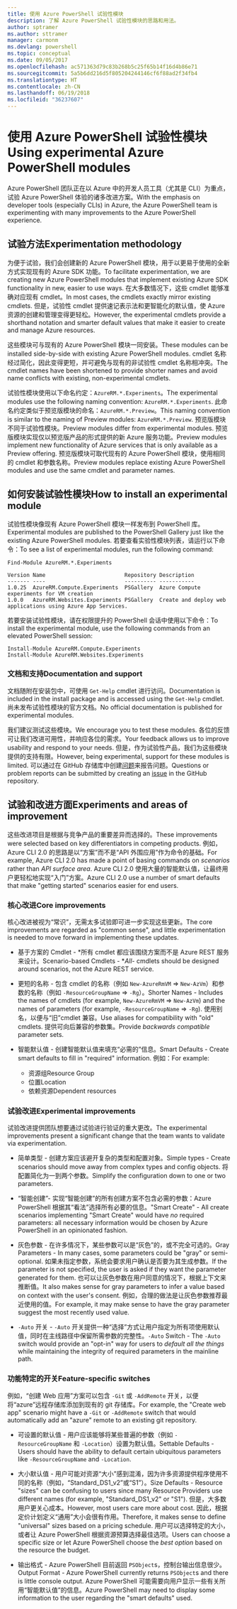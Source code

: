 ```yaml
---
title: 使用 Azure PowerShell 试验性模块
description: 了解 Azure PowerShell 试验性模块的思路和用法。
author: sptramer
ms.author: sttramer
manager: carmonm
ms.devlang: powershell
ms.topic: conceptual
ms.date: 09/05/2017
ms.openlocfilehash: ac571363d79c83b268b5c25f65b14f16d4b86e71
ms.sourcegitcommit: 5a5b6dd216d5f805204244146cf6f88ad2f34fb4
ms.translationtype: HT
ms.contentlocale: zh-CN
ms.lasthandoff: 06/19/2018
ms.locfileid: "36237607"
---
```

# <a name="using-experimental-azure-powershell-modules"></a><span data-ttu-id="0986e-103">使用 Azure PowerShell 试验性模块</span><span class="sxs-lookup"><span data-stu-id="0986e-103">Using experimental Azure PowerShell modules</span></span>

<span data-ttu-id="0986e-104">Azure PowerShell 团队正在以 Azure 中的开发人员工具（尤其是 CLI）为重点，试验 Azure PowerShell 体验的诸多改进方案。</span><span class="sxs-lookup"><span data-stu-id="0986e-104">With the emphasis on developer tools (especially CLIs) in Azure, the Azure PowerShell team is experimenting with many improvements to the Azure PowerShell experience.</span></span>

## <a name="experimentation-methodology"></a><span data-ttu-id="0986e-105">试验方法</span><span class="sxs-lookup"><span data-stu-id="0986e-105">Experimentation methodology</span></span>

<span data-ttu-id="0986e-106">为便于试验，我们会创建新的 Azure PowerShell 模块，用于以更易于使用的全新方式实现现有的 Azure SDK 功能。</span><span class="sxs-lookup"><span data-stu-id="0986e-106">To facilitate experimentation, we are creating new Azure PowerShell modules that implement existing Azure SDK functionality in new, easier to use ways.</span></span> <span data-ttu-id="0986e-107">在大多数情况下，这些 cmdlet 能够准确对应现有 cmdlet。</span><span class="sxs-lookup"><span data-stu-id="0986e-107">In most cases, the cmdlets exactly mirror existing cmdlets.</span></span> <span data-ttu-id="0986e-108">但是，试验性 cmdlet 提供速记表示法和更智能化的默认值，使 Azure 资源的创建和管理变得更轻松。</span><span class="sxs-lookup"><span data-stu-id="0986e-108">However, the experimental cmdlets provide a shorthand notation and smarter default values that make it easier to create and manage Azure resources.</span></span>

<span data-ttu-id="0986e-109">这些模块可与现有的 Azure PowerShell 模块一同安装。</span><span class="sxs-lookup"><span data-stu-id="0986e-109">These modules can be installed side-by-side with existing Azure PowerShell modules.</span></span> <span data-ttu-id="0986e-110">cmdlet 名称经过简化，因此变得更短，并可避免与现有的非试验性 cmdlet 名称相冲突。</span><span class="sxs-lookup"><span data-stu-id="0986e-110">The cmdlet names have been shortened to provide shorter names and avoid name conflicts with existing, non-experimental cmdlets.</span></span>

<span data-ttu-id="0986e-111">试验性模块使用以下命名约定：`AzureRM.*.Experiments`。</span><span class="sxs-lookup"><span data-stu-id="0986e-111">The experimental modules use the following naming convention: `AzureRM.*.Experiments`.</span></span> <span data-ttu-id="0986e-112">此命名约定类似于预览版模块的命名：`AzureRM.*.Preview`。</span><span class="sxs-lookup"><span data-stu-id="0986e-112">This naming convention is similar to the naming of Preview modules: `AzureRM.*.Preview`.</span></span> <span data-ttu-id="0986e-113">预览版模块不同于试验性模块。</span><span class="sxs-lookup"><span data-stu-id="0986e-113">Preview modules differ from experimental modules.</span></span> <span data-ttu-id="0986e-114">预览版模块实现仅以预览版产品的形式提供的新 Azure 服务功能。</span><span class="sxs-lookup"><span data-stu-id="0986e-114">Preview modules implement new functionality of Azure services that is only available as a Preview offering.</span></span> <span data-ttu-id="0986e-115">预览版模块可取代现有的 Azure PowerShell 模块，使用相同的 cmdlet 和参数名称。</span><span class="sxs-lookup"><span data-stu-id="0986e-115">Preview modules replace existing Azure PowerShell modules and use the same cmdlet and parameter names.</span></span>

## <a name="how-to-install-an-experimental-module"></a><span data-ttu-id="0986e-116">如何安装试验性模块</span><span class="sxs-lookup"><span data-stu-id="0986e-116">How to install an experimental module</span></span>

<span data-ttu-id="0986e-117">试验性模块像现有 Azure PowerShell 模块一样发布到 PowerShell 库。</span><span class="sxs-lookup"><span data-stu-id="0986e-117">Experimental modules are published to the PowerShell Gallery just like the existing Azure PowerShell modules.</span></span> <span data-ttu-id="0986e-118">若要查看实验性模块列表，请运行以下命令：</span><span class="sxs-lookup"><span data-stu-id="0986e-118">To see a list of experimental modules, run the following command:</span></span>

```azurepowershell-interactive
Find-Module AzureRM.*.Experiments
```

```output
Version Name                         Repository Description
------- ----                         ---------- -----------
1.0.25  AzureRM.Compute.Experiments  PSGallery  Azure Compute experiments for VM creation
1.0.0   AzureRM.Websites.Experiments PSGallery  Create and deploy web applications using Azure App Services.
```

<span data-ttu-id="0986e-119">若要安装试验性模块，请在权限提升的 PowerShell 会话中使用以下命令：</span><span class="sxs-lookup"><span data-stu-id="0986e-119">To install the experimental module, use the following commands from an elevated PowerShell session:</span></span>

```azurepowershell-interactive
Install-Module AzureRM.Compute.Experiments
Install-Module AzureRM.Websites.Experiments
```

### <a name="documentation-and-support"></a><span data-ttu-id="0986e-120">文档和支持</span><span class="sxs-lookup"><span data-stu-id="0986e-120">Documentation and support</span></span>

<span data-ttu-id="0986e-121">文档随附在安装包中，可使用 `Get-Help` cmdlet 进行访问。</span><span class="sxs-lookup"><span data-stu-id="0986e-121">Documentation is included in the install package and is accessed using the `Get-Help` cmdlet.</span></span> <span data-ttu-id="0986e-122">尚未发布试验性模块的官方文档。</span><span class="sxs-lookup"><span data-stu-id="0986e-122">No official documentation is published for experimental modules.</span></span>

<span data-ttu-id="0986e-123">我们建议测试这些模块。</span><span class="sxs-lookup"><span data-stu-id="0986e-123">We encourage you to test these modules.</span></span> <span data-ttu-id="0986e-124">各位的反馈可让我们改进可用性，并响应各位的需求。</span><span class="sxs-lookup"><span data-stu-id="0986e-124">Your feedback allows us to improve usability and respond to your needs.</span></span> <span data-ttu-id="0986e-125">但是，作为试验性产品，我们为这些模块提供的支持有限。</span><span class="sxs-lookup"><span data-stu-id="0986e-125">However, being experimental, support for these modules is limited.</span></span> <span data-ttu-id="0986e-126">可以通过在 GitHub 存储库中创建[问题](https://github.com/Azure/azure-powershell/issues)来报告问题。</span><span class="sxs-lookup"><span data-stu-id="0986e-126">Questions or problem reports can be submitted by creating an [issue](https://github.com/Azure/azure-powershell/issues) in the GitHub repository.</span></span>

## <a name="experiments-and-areas-of-improvement"></a><span data-ttu-id="0986e-127">试验和改进方面</span><span class="sxs-lookup"><span data-stu-id="0986e-127">Experiments and areas of improvement</span></span>

<span data-ttu-id="0986e-128">这些改进项目是根据与竞争产品的重要差异而选择的。</span><span class="sxs-lookup"><span data-stu-id="0986e-128">These improvements were selected based on key differentiators in competing products.</span></span> <span data-ttu-id="0986e-129">例如，Azure CLI 2.0 的思路是以“方案”而不是“API 外围应用”作为命令的基础。</span><span class="sxs-lookup"><span data-stu-id="0986e-129">For example, Azure CLI 2.0 has made a point of basing commands on _scenarios_ rather than _API surface area_.</span></span>
<span data-ttu-id="0986e-130">Azure CLI 2.0 使用大量的智能默认值，让最终用户更轻松地实现“入门”方案。</span><span class="sxs-lookup"><span data-stu-id="0986e-130">Azure CLI 2.0 use a number of smart defaults that make "getting started" scenarios easier for end users.</span></span>

### <a name="core-improvements"></a><span data-ttu-id="0986e-131">核心改进</span><span class="sxs-lookup"><span data-stu-id="0986e-131">Core improvements</span></span>

<span data-ttu-id="0986e-132">核心改进被视为“常识”，无需太多试验即可进一步实现这些更新。</span><span class="sxs-lookup"><span data-stu-id="0986e-132">The core improvements are regarded as "common sense", and little experimentation is needed to move forward in implementing these updates.</span></span>

- <span data-ttu-id="0986e-133">基于方案的 Cmdlet - \*所有 cmdlet 都应该围绕方案而不是 Azure REST 服务来设计。</span><span class="sxs-lookup"><span data-stu-id="0986e-133">Scenario-based Cmdlets - \**All*- cmdlets should be designed around scenarios, not the Azure REST service.</span></span>

- <span data-ttu-id="0986e-134">更短的名称 - 包含 cmdlet 的名称（例如 `New-AzureRmVM` => `New-AzVm`）和参数的名称（例如 `-ResourceGroupName` => `-Rg`）。</span><span class="sxs-lookup"><span data-stu-id="0986e-134">Shorter Names - Includes the names of cmdlets (for example, `New-AzureRmVM` => `New-AzVm`) and the names of parameters (for example, `-ResourceGroupName` => `-Rg`).</span></span> <span data-ttu-id="0986e-135">使用别名，以便与“旧”cmdlet 兼容。</span><span class="sxs-lookup"><span data-stu-id="0986e-135">Use aliases for compatibility with "old" cmdlets.</span></span> <span data-ttu-id="0986e-136">提供可向后兼容的参数集。</span><span class="sxs-lookup"><span data-stu-id="0986e-136">Provide _backwards compatible_ parameter sets.</span></span>

- <span data-ttu-id="0986e-137">智能默认值 - 创建智能默认值来填充“必需的”信息。</span><span class="sxs-lookup"><span data-stu-id="0986e-137">Smart Defaults - Create smart defaults to fill in "required" information.</span></span> <span data-ttu-id="0986e-138">例如：</span><span class="sxs-lookup"><span data-stu-id="0986e-138">For example:</span></span>
  - <span data-ttu-id="0986e-139">资源组</span><span class="sxs-lookup"><span data-stu-id="0986e-139">Resource Group</span></span>
  - <span data-ttu-id="0986e-140">位置</span><span class="sxs-lookup"><span data-stu-id="0986e-140">Location</span></span>
  - <span data-ttu-id="0986e-141">依赖资源</span><span class="sxs-lookup"><span data-stu-id="0986e-141">Dependent resources</span></span>

### <a name="experimental-improvements"></a><span data-ttu-id="0986e-142">试验改进</span><span class="sxs-lookup"><span data-stu-id="0986e-142">Experimental improvements</span></span>

<span data-ttu-id="0986e-143">试验改进提供团队想要通过试验进行验证的重大更改。</span><span class="sxs-lookup"><span data-stu-id="0986e-143">The experimental improvements present a significant change that the team wants to validate via experimentation.</span></span>

- <span data-ttu-id="0986e-144">简单类型 - 创建方案应该避开复杂的类型和配置对象。</span><span class="sxs-lookup"><span data-stu-id="0986e-144">Simple types - Create scenarios should move away from complex types and config objects.</span></span> <span data-ttu-id="0986e-145">将配置简化为一到两个参数。</span><span class="sxs-lookup"><span data-stu-id="0986e-145">Simplify the configuration down to one or two parameters.</span></span>

- <span data-ttu-id="0986e-146">“智能创建”- 实现“智能创建”的所有创建方案不包含必需的参数：Azure PowerShell 根据其“看法”选择所有必要的信息。</span><span class="sxs-lookup"><span data-stu-id="0986e-146">"Smart Create" - All create scenarios implementing "Smart Create" would have _no_ required parameters: all necessary information would be chosen by Azure PowerShell in an opinionated fashion.</span></span>

- <span data-ttu-id="0986e-147">灰色参数 - 在许多情况下，某些参数可以是“灰色”的，或不完全可选的。</span><span class="sxs-lookup"><span data-stu-id="0986e-147">Gray Parameters - In many cases, some parameters could be "gray" or semi-optional.</span></span> <span data-ttu-id="0986e-148">如果未指定参数，系统会要求用户确认是否要为其生成参数。</span><span class="sxs-lookup"><span data-stu-id="0986e-148">If the parameter is not specified, the user is asked if they want the parameter generated for them.</span></span> <span data-ttu-id="0986e-149">也可以让灰色参数在用户同意的情况下，根据上下文来推断值。</span><span class="sxs-lookup"><span data-stu-id="0986e-149">It also makes sense for gray parameters to infer a value based on context with the user's consent.</span></span>
  <span data-ttu-id="0986e-150">例如，合理的做法是让灰色参数推荐最近使用的值。</span><span class="sxs-lookup"><span data-stu-id="0986e-150">For example, it may make sense to have the gray parameter suggest the most recently used value.</span></span>

- <span data-ttu-id="0986e-151">`-Auto` 开关 - `-Auto` 开关提供一种“选择”方式让用户指定为所有项使用默认值，同时在主线路径中保留所需参数的完整性。</span><span class="sxs-lookup"><span data-stu-id="0986e-151">`-Auto` Switch - The `-Auto` switch would provide an "opt-in" way for users to _default all the things_ while maintaining the integrity of required parameters in the mainline path.</span></span>

### <a name="feature-specific-switches"></a><span data-ttu-id="0986e-152">功能特定的开关</span><span class="sxs-lookup"><span data-stu-id="0986e-152">Feature-specific switches</span></span>

<span data-ttu-id="0986e-153">例如，“创建 Web 应用”方案可以包含 `-Git` 或 `-AddRemote` 开关，以便将“azure”远程存储库添加到现有的 git 存储库。</span><span class="sxs-lookup"><span data-stu-id="0986e-153">For example, the "Create web app" scenario might have a `-Git` or `-AddRemote` switch that would automatically add an "azure" remote to an existing git repository.</span></span>

- <span data-ttu-id="0986e-154">可设置的默认值 - 用户应该能够将某些普遍的参数（例如 `-ResourceGroupName` 和 `-Location`）设置为默认值。</span><span class="sxs-lookup"><span data-stu-id="0986e-154">Settable Defaults - Users should have the ability to default certain ubiquitous parameters like `-ResourceGroupName` and `-Location`.</span></span>

- <span data-ttu-id="0986e-155">大小默认值 - 用户可能对资源“大小”感到混淆，因为许多资源提供程序使用不同的名称（例如，“Standard\_DS1\_v2”或“S1”）。</span><span class="sxs-lookup"><span data-stu-id="0986e-155">Size Defaults - Resource "sizes" can be confusing to users since many Resource Providers use different names (for example, "Standard\_DS1\_v2" or "S1").</span></span> <span data-ttu-id="0986e-156">但是，大多数用户更关心成本。</span><span class="sxs-lookup"><span data-stu-id="0986e-156">However, most users care more about cost.</span></span> <span data-ttu-id="0986e-157">因此，根据定价计划定义“通用”大小会很有作用。</span><span class="sxs-lookup"><span data-stu-id="0986e-157">Therefore, it makes sense to define "universal" sizes based on a pricing schedule.</span></span> <span data-ttu-id="0986e-158">用户可以选择特定的大小，或者让 Azure PowerShell 根据资源预算选择最佳选项。</span><span class="sxs-lookup"><span data-stu-id="0986e-158">Users can choose a specific size or let Azure PowerShell choose the _best option_ based on the resource the budget.</span></span>

- <span data-ttu-id="0986e-159">输出格式 - Azure PowerShell 目前返回 `PSObject`s，控制台输出信息很少。</span><span class="sxs-lookup"><span data-stu-id="0986e-159">Output Format - Azure PowerShell currently returns `PSObject`s and there is little console output.</span></span> <span data-ttu-id="0986e-160">Azure PowerShell 可能需要向用户显示一些有关所用“智能默认值”的信息。</span><span class="sxs-lookup"><span data-stu-id="0986e-160">Azure PowerShell may need to display some information to the user regarding the "smart defaults" used.</span></span>
